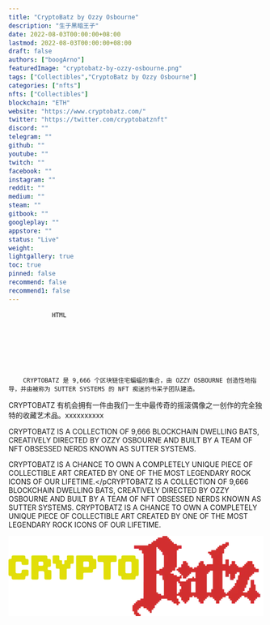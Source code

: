 ```yaml
---
title: "CryptoBatz by Ozzy Osbourne"
description: "生于黑暗王子"
date: 2022-08-03T00:00:00+08:00
lastmod: 2022-08-03T00:00:00+08:00
draft: false
authors: ["boogArno"]
featuredImage: "cryptobatz-by-ozzy-osbourne.png"
tags: ["Collectibles","CryptoBatz by Ozzy Osbourne"]
categories: ["nfts"]
nfts: ["Collectibles"]
blockchain: "ETH"
website: "https://www.cryptobatz.com/"
twitter: "https://twitter.com/cryptobatznft"
discord: ""
telegram: ""
github: ""
youtube: ""
twitch: ""
facebook: ""
instagram: ""
reddit: ""
medium: ""
steam: ""
gitbook: ""
googleplay: ""
appstore: ""
status: "Live"
weight: 
lightgallery: true
toc: true
pinned: false
recommend: false
recommend1: false
---
```


			
				HTML
				
					
				
				
						
				
			
		CRYPTOBATZ 是 9,666 个区块链住宅蝙蝠的集合，由 OZZY OSBOURNE 创造性地指导，并由被称为 SUTTER SYSTEMS 的 NFT 痴迷的书呆子团队建造。
CRYPTOBATZ 有机会拥有一件由我们一生中最传奇的摇滚偶像之一创作的完全独特的收藏艺术品。xxxxxxxxxx <p>CRYPTOBATZ IS A COLLECTION OF 9,666 BLOCKCHAIN DWELLING BATS, CREATIVELY DIRECTED BY OZZY OSBOURNE AND BUILT BY A TEAM OF NFT OBSESSED NERDS KNOWN AS SUTTER SYSTEMS.</p><p>CRYPTOBATZ IS A CHANCE TO OWN A COMPLETELY UNIQUE PIECE OF COLLECTIBLE ART CREATED BY ONE OF THE MOST LEGENDARY ROCK ICONS OF OUR LIFETIME.</pCRYPTOBATZ IS A COLLECTION OF 9,666 BLOCKCHAIN DWELLING BATS, CREATIVELY DIRECTED BY OZZY OSBOURNE AND BUILT BY A TEAM OF NFT OBSESSED NERDS KNOWN AS SUTTER SYSTEMS.
CRYPTOBATZ IS A CHANCE TO OWN A COMPLETELY UNIQUE PIECE OF COLLECTIBLE ART CREATED BY ONE OF THE MOST LEGENDARY ROCK ICONS OF OUR LIFETIME.

![logo-main](logo-main.jpg)
